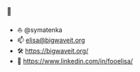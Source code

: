 ### 👋
- ⛵ @symatenka 
- 📫 elisa@bigwaveit.org 
- 🛠️ https://bigwaveit.org/ 
- 🏢 https://www.linkedin.com/in/fooelisa/ 

<!--
**fooelisa/fooelisa** is a ✨ _special_ ✨ repository because its `README.md` (this file) appears on your GitHub profile.

Here are some ideas to get you started:

- 🔭 I’m currently working on ...
- 🌱 I’m currently learning ...
- 👯 I’m looking to collaborate on ...
- 🤔 I’m looking for help with ...
- 💬 Ask me about ...
- 📫 How to reach me: ...
- 😄 Pronouns: ...
- ⚡ Fun fact: ...
-->
